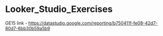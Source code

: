 # Looker_Studio_Exercises
GE15 link - https://datastudio.google.com/reporting/b750411f-fe08-42d7-80d7-6bb30b59a5b9
